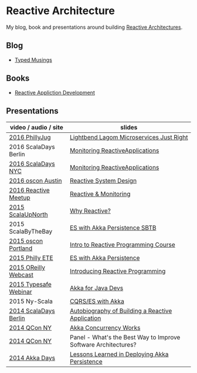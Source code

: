 # Reactive Architecture

My blog, book and presentations around building [Reactive Architectures](http://www.reactivemanifesto.org).

## Blog

* [Typed Musings](http://ironfish.github.io)

## Books

* [Reactive Appliction Development](http://manning.com/devore/?a_aid=ironfish&a_bid=39e254aa)

## Presentations

video / audio / site                                | slides
--------------------------------------------------- | ------------------------------------------------------------------------------
[2016 PhillyJug](http://www.meetup.com/PhillyJUG/events/231389526/) | [Lightbend Lagom Microservices Just Right](/pdf/lightbend-lagom-mircroservices-just-right.pdf)
2016 ScalaDays Berlin | [Monitoring ReactiveApplications](/pdf/monitoring_reactive_applications.pdf) 
[2016 ScalaDays NYC](http://tinyurl.com/hte28qj) | [Monitoring ReactiveApplications](/pdf/monitoring_reactive_applications.pdf) 
[2016 oscon Austin](http://tinyurl.com/zd2mfb2) | [Reactive System Design](https://github.com/ironfish/reactive-system-design)
[2016 Reactive Meetup](http://tinyurl.com/j7sbg7t) | [Reactive & Monitoring](/pdf/reactive-and-monitoring-reactive-meetup.2016.pdf)
[2015 ScalaUpNorth](http://tinyurl.com/nqvcfuw) | [Why Reactive?](/pdf/why-reactive.pdf)
2015 ScalaByTheBay | [ES with Akka Persistence SBTB](/pdf/dist_es_with_akka_persistence_sbtb.pdf)
[2015 oscon Portland](http://tinyurl.com/7dprkk) | [Intro to Reactive Programming Course](http://tinyurl.com/nz2rgd6)
[2015 Philly ETE](http://tinyurl.com/pbnrnws) | [ES with Akka Persistence](/pdf/dist_es_with_akka_pers.pdf)
[2015 OReilly Webcast](http://tinyurl.com/news2hq) | [Introducing Reactive Programming](/pdf/intro_reactive_prog.pdf)
[2015 Typesafe Webinar](http://tinyurl.com/nhut99k) | [Akka for Java Devs](/pdf/akka_for_java_devs.pdf)
2015 Ny-Scala | [CQRS/ES with Akka](/pdf/cqrs_es.pdf)
[2014 ScalaDays Berlin](http://tinyurl.com/op7gdmu) | [Autobiography of Building a Reactive Application](/pdf/autobiography_ra.pdf)
[2014 QCon NY](http://tinyurl.com/pjcbcce) | [Akka Concurrency Works](/pdf/akka_concurrency_works.pdf)
[2014 QCon NY](http://tinyurl.com/nd8zalc) | Panel - What's the Best Way to Improve Software Architectures?
[2014 Akka Days](http://tinyurl.com/o2zsens) | [Lessons Learned in Deploying Akka Persistence](/pdf/lessons-akka-pers.pdf)

